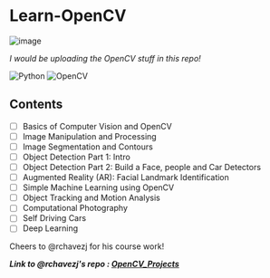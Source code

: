 # Learn-OpenCV
![image](https://user-images.githubusercontent.com/54891285/120090699-1af14380-c122-11eb-987a-5f8e8ff84c99.png)

_I would be uploading the OpenCV stuff in this repo!_


  ![Python](https://img.shields.io/badge/-Python-333333?style=flat&logo)
  ![OpenCV](https://img.shields.io/badge/-OpenCV-333333?style=flat&logo=OpenCV)
  <!-- ![TensorFlow](https://img.shields.io/badge/-TensorFlow-333333?style=flat&logo=Tensorflow) -->

## Contents
- [ ] Basics of Computer Vision and OpenCV
- [ ] Image Manipulation and Processing
- [ ] Image Segmentation and Contours
- [ ] Object Detection Part 1: Intro
- [ ] Object Detection Part 2: Build a Face, people and Car Detectors
- [ ] Augmented Reality (AR): Facial Landmark Identification
- [ ] Simple Machine Learning using OpenCV
- [ ] Object Tracking and Motion Analysis
- [ ] Computational Photography
- [ ] Self Driving Cars
- [ ] Deep Learning

Cheers to @rchavezj for his course work!

_**Link to @rchavezj's repo : <a href="https://github.com/rchavezj/OpenCV_Projects">OpenCV_Projects</a>**_
